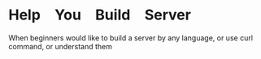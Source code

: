 # Help　You　Build　Server
When beginners would like to build a server by any language, or use curl command, or understand them
